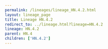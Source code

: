 ```yaml
---
permalink: /lineages/lineage_HN.4.2.html
layout: lineage_page
title: Lineage HN.4.2
redirect_to: ../lineage.html?lineage=HN.4.2
lineage: HN.4.2
parent: HN.4
children: ['HN.4.2']
---
```

